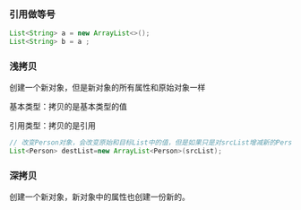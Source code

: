 ### 引用做等号

```java
List<String> a = new ArrayList<>();
List<String> b = a ;
```

### 浅拷贝

创建一个新对象，但是新对象的所有属性和原始对象一样

基本类型：拷贝的是基本类型的值

引用类型：拷贝的是引用

```java
// 改变Person对象，会改变原始和目标List中的值，但是如果只是对srcList增减新的Person对象，则不会改变destList，他们是两个不同的数组了
List<Person> destList=new ArrayList<Person>(srcList);  
```



### 深拷贝

创建一个新对象，新对象中的属性也创建一份新的。